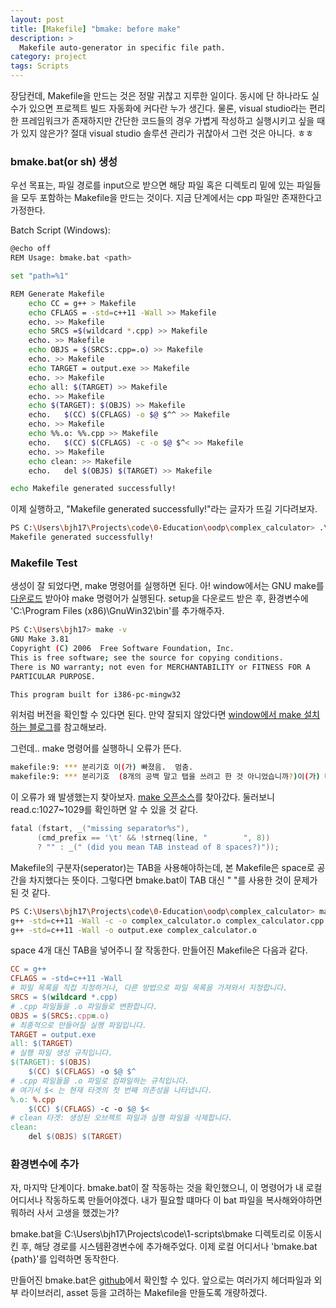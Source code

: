 ```yaml
---
layout: post
title: [Makefile] "bmake: before make"
description: >
  Makefile auto-generator in specific file path.
category: project
tags: Scripts
---
```


장담컨데, Makefile을 만드는 것은 정말 귀찮고 지루한 일이다.
동시에 단 하나라도 실수가 있으면 프로젝트 빌드 자동화에 커다란 누가 생긴다.
물론, visual studio라는 편리한 프레임워크가 존재하지만 간단한 코드들의 경우 가볍게 작성하고 실행시키고 싶을 때가 있지 않은가?
절대 visual studio 솔루션 관리가 귀찮아서 그런 것은 아니다. ㅎㅎ

<!--more-->

### bmake.bat(or sh) 생성
우선 목표는, 파일 경로를 input으로 받으면 해당 파일 혹은 디렉토리 밑에 있는 파일들을 모두 포함하는 Makefile을 만드는 것이다.
지금 단계에서는 cpp 파일만 존재한다고 가정한다.

Batch Script (Windows):
```sh
@echo off
REM Usage: bmake.bat <path>

set "path=%1"

REM Generate Makefile
    echo CC = g++ > Makefile
    echo CFLAGS = -std=c++11 -Wall >> Makefile
    echo. >> Makefile
    echo SRCS =$(wildcard *.cpp) >> Makefile
    echo. >> Makefile
    echo OBJS = $(SRCS:.cpp=.o) >> Makefile
    echo. >> Makefile
    echo TARGET = output.exe >> Makefile
    echo. >> Makefile
    echo all: $(TARGET) >> Makefile
    echo. >> Makefile
    echo $(TARGET): $(OBJS) >> Makefile
    echo.	$(CC) $(CFLAGS) -o $@ $^^ >> Makefile
    echo. >> Makefile
    echo %%.o: %%.cpp >> Makefile
    echo.	$(CC) $(CFLAGS) -c -o $@ $^< >> Makefile
    echo. >> Makefile
    echo clean: >> Makefile
    echo.	del $(OBJS) $(TARGET) >> Makefile

echo Makefile generated successfully!
```

이제 실행하고, "Makefile generated successfully!"라는 글자가 뜨길 기다려보자.
```bash
PS C:\Users\bjh17\Projects\code\0-Education\oodp\complex_calculator> .\bmake.bat .
Makefile generated successfully!
```

### Makefile Test
생성이 잘 되었다면, make 명령어를 실행하면 된다. 
아! window에서는 GNU make를 [다운로드](https://gnuwin32.sourceforge.net/packages/make.htm) 받아야 make 명령어가 실행된다. setup을 다운로드 받은 후, 환경변수에 'C:\Program Files (x86)\GnuWin32\bin'를 추가해주자.
```bash
PS C:\Users\bjh17> make -v
GNU Make 3.81
Copyright (C) 2006  Free Software Foundation, Inc.
This is free software; see the source for copying conditions.
There is NO warranty; not even for MERCHANTABILITY or FITNESS FOR A
PARTICULAR PURPOSE.

This program built for i386-pc-mingw32
```
위처럼 버전을 확인할 수 있다면 된다. 만약 잘되지 않았다면 [window에서 make 설치하는 블로그](https://jiurinie.tistory.com/80)를 참고해보라.

그런데.. make 명령어를 실행하니 오류가 뜬다.
```bash
makefile:9: *** 분리기호 이(가) 빠졌음.  멈춤.
makefile:9: *** 분리기호  (8개의 공백 말고 탭을 쓰려고 한 것 아니었습니까?)이(가) 빠졌음.  멈춤.
```
이 오류가 왜 발생했는지 찾아보자.
[make 오픈소스](https://github.com/pololu/make/blob/master/po/ko.po)를 찾아갔다.
둘러보니 read.c:1027~1029를 확인하면 알 수 있을 것 같다.
```C
fatal (fstart, _("missing separator%s"),
      (cmd_prefix == '\t' && !strneq(line, "        ", 8))
      ? "" : _(" (did you mean TAB instead of 8 spaces?)"));
```
Makefile의 구분자(seperator)는 TAB을 사용해야하는데, 본 Makefile은 space로 공간을 차지했다는 뜻이다.
그렇다면 bmake.bat이 TAB 대신 "    "를 사용한 것이 문제가 된 것 같다.
```bash
PS C:\Users\bjh17\Projects\code\0-Education\oodp\complex_calculator> make
g++ -std=c++11 -Wall -c -o complex_calculator.o complex_calculator.cpp
g++ -std=c++11 -Wall -o output.exe complex_calculator.o
```
space 4개 대신 TAB을 넣어주니 잘 작동한다.
만들어진 Makefile은 다음과 같다.
```Makefile
CC = g++
CFLAGS = -std=c++11 -Wall
# 파일 목록을 직접 지정하거나, 다른 방법으로 파일 목록을 가져와서 지정합니다.
SRCS = $(wildcard *.cpp)
# .cpp 파일들을 .o 파일들로 변환합니다.
OBJS = $(SRCS:.cpp=.o)
# 최종적으로 만들어질 실행 파일입니다.
TARGET = output.exe
all: $(TARGET)
# 실행 파일 생성 규칙입니다.
$(TARGET): $(OBJS)
	$(CC) $(CFLAGS) -o $@ $^
# .cpp 파일들을 .o 파일로 컴파일하는 규칙입니다.
# 여기서 $< 는 현재 타겟의 첫 번째 의존성을 나타냅니다.
%.o: %.cpp
	$(CC) $(CFLAGS) -c -o $@ $<
# clean 타겟: 생성된 오브젝트 파일과 실행 파일을 삭제합니다.
clean:
	del $(OBJS) $(TARGET)
```

### 환경변수에 추가
자, 마지막 단계이다.
bmake.bat이 잘 작동하는 것을 확인했으니, 이 명령어가 내 로컬 어디서나 작동하도록 만들어야겠다. 내가 필요할 떄마다 이 bat 파일을 복사해와야하면 뭐하러 사서 고생을 했겠는가?

bmake.bat을 C:\Users\bjh17\Projects\code\1-scripts\bmake 디렉토리로 이동시킨 후, 해당 경로를 시스템환경변수에 추가해주었다.
이제 로컬 어디서나 'bmake.bat {path}'를 입력하면 동작한다.

만들어진 bmake.bat은 [github](https://github.com/baejaeho18/code/blob/main/1-scripts/bmake/bmake.bat)에서 확인할 수 있다. 앞으로는 여러가지 헤더파일과 외부 라이브러리, asset 등을 고려하는 Makefile을 만들도록 개량하겠다.
